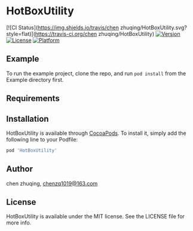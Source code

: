 # HotBoxUtility

[![CI Status](https://img.shields.io/travis/chen zhuqing/HotBoxUtility.svg?style=flat)](https://travis-ci.org/chen zhuqing/HotBoxUtility)
[![Version](https://img.shields.io/cocoapods/v/HotBoxUtility.svg?style=flat)](https://cocoapods.org/pods/HotBoxUtility)
[![License](https://img.shields.io/cocoapods/l/HotBoxUtility.svg?style=flat)](https://cocoapods.org/pods/HotBoxUtility)
[![Platform](https://img.shields.io/cocoapods/p/HotBoxUtility.svg?style=flat)](https://cocoapods.org/pods/HotBoxUtility)

## Example

To run the example project, clone the repo, and run `pod install` from the Example directory first.

## Requirements

## Installation

HotBoxUtility is available through [CocoaPods](https://cocoapods.org). To install
it, simply add the following line to your Podfile:

```ruby
pod 'HotBoxUtility'
```

## Author

chen zhuqing, chenzq1019@163.com

## License

HotBoxUtility is available under the MIT license. See the LICENSE file for more info.
